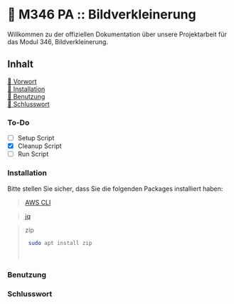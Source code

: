# 📌 M346 PA :: Bildverkleinerung
Willkommen zu der offiziellen Dokumentation über unsere Projektarbeit für das Modul 346, Bildverkleinerung.

## **Inhalt**
[🔹 Vorwort](#vorwort)
<br>
[🔹 Installation](#to-do)
<br>
[🔹 Benutzung](#benutzung)
<br>
[🔹 Schlusswort](#schlusswort)

### To-Do
* [ ] Setup Script
* [x] Cleanup Script
* [ ] Run Script
### Installation
Bitte stellen Sie sicher, dass Sie die folgenden Packages installiert haben:
> [AWS CLI](https://docs.aws.amazon.com/cli/latest/userguide/getting-started-install.html)

> [jq](https://stedolan.github.io/jq/download/)

> zip
> ```sh
>  sudo apt install zip
>  ```
> <br>

### Benutzung
### Schlusswort